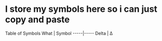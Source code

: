 # I store my symbols here so i can just copy and paste

Table of Symbols
What | Symbol
-----|-----
Delta | Δ
